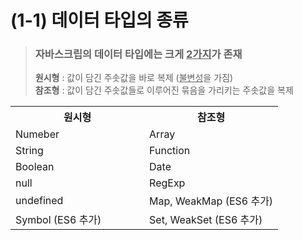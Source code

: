 # (1-1) 데이터 타입의 종류
> ### 자바스크립의 데이터 타입에는 크게 <u>2가지</u>가 존재<br>
> **원시형** : 값이 담긴 주솟값을 바로 복제 (<u>불변성</u>을 가짐) <br>
> **참조형** : 값이 담긴 주솟값들로 이루어진 묶음을 가리키는 주솟값을 복제

<table style="width:100%">
<tr>
  <th style="width:50%">원시형</th>
  <th style="width:50%">참조형</th>
</tr>
<tr>
  <td>Numeber</td>
  <td>Array</td>
</tr>
<tr>
  <td>String</td>
  <td>Function</td>
</tr>
<tr>
  <td>Boolean</td>
  <td>Date</td>
</tr>
<tr>
  <td>null</td>
  <td>RegExp</td>
</tr>
<tr>
  <td>undefined</td>
  <td>Map, WeakMap (ES6 추가)</td>
</tr>
<tr>
  <td>Symbol (ES6 추가)</td>
  <td>Set, WeakSet (ES6 추가)</td>
</tr>
</table>




